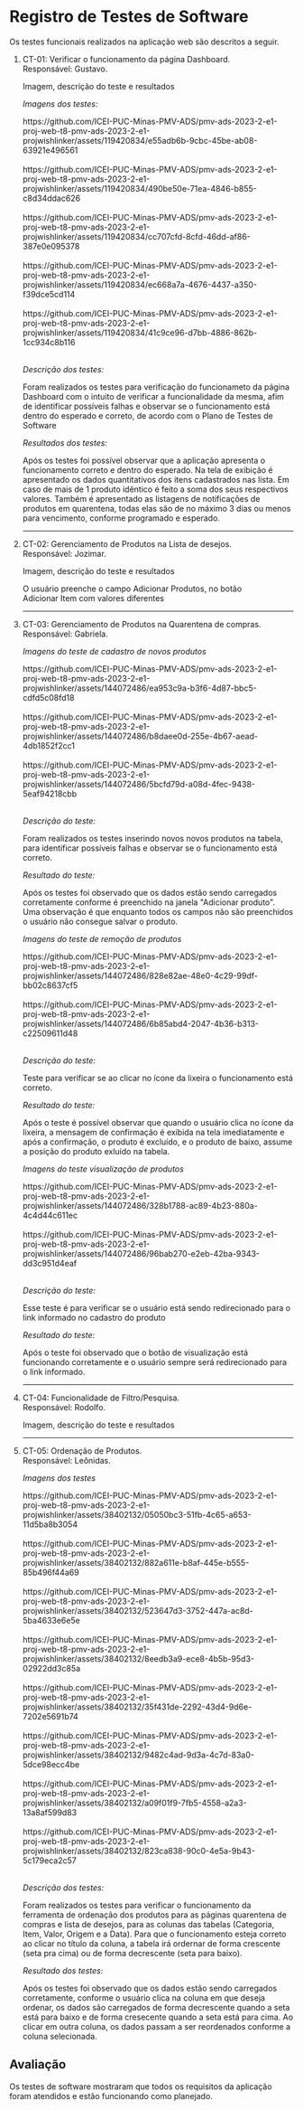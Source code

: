 # Registro de Testes de Software

Os testes funcionais realizados na aplicação web são descritos a seguir.

<ol>
  <li> CT-01: Verificar o funcionamento da página Dashboard.<br>
       Responsável: Gustavo.
       <p>Imagem, descrição do teste e resultados</p>
          <p><i>Imagens dos testes:</i></p>
              https://github.com/ICEI-PUC-Minas-PMV-ADS/pmv-ads-2023-2-e1-proj-web-t8-pmv-ads-2023-2-e1-projwishlinker/assets/119420834/e55adb6b-9cbc-45be-ab08-63921e496561 <br><br> 
              https://github.com/ICEI-PUC-Minas-PMV-ADS/pmv-ads-2023-2-e1-proj-web-t8-pmv-ads-2023-2-e1-projwishlinker/assets/119420834/490be50e-71ea-4846-b855-c8d34ddac626 <br><br> 
              https://github.com/ICEI-PUC-Minas-PMV-ADS/pmv-ads-2023-2-e1-proj-web-t8-pmv-ads-2023-2-e1-projwishlinker/assets/119420834/cc707cfd-8cfd-46dd-af86-387e0e095378 <br><br> 
              https://github.com/ICEI-PUC-Minas-PMV-ADS/pmv-ads-2023-2-e1-proj-web-t8-pmv-ads-2023-2-e1-projwishlinker/assets/119420834/ec668a7a-4676-4437-a350-f39dce5cd114 <br><br> 
              https://github.com/ICEI-PUC-Minas-PMV-ADS/pmv-ads-2023-2-e1-proj-web-t8-pmv-ads-2023-2-e1-projwishlinker/assets/119420834/41c9ce96-d7bb-4886-862b-1cc934c8b116 <br><br> 
          <p><i>Descrição dos testes:</i></p>
              <p>Foram realizados os testes para verificação do funcionameto da página Dashboard com o intuito de verificar a funcionalidade da mesma, afim de identificar possíveis falhas e observar se o                                    funcionamento está dentro do esperado e correto, de acordo com o Plano de Testes de Software</p>
          <p><i>Resultados dos testes:</i></p>
              <p>Após os testes foi possível observar que a aplicação apresenta o funcionamento correto e dentro do esperado. Na tela de exibição é apresentado os dados quantitativos dos itens cadastrados nas lista. Em                     caso de mais de 1 produto idêntico é feito a soma dos seus respectivos valores. Também é apresentado as listagens de notificações de produtos em quarentena, todas elas são de no máximo 3                                    dias ou menos para vencimento, conforme programado e esperado.</p>
  <hr>
  <li> CT-02: Gerenciamento de Produtos na Lista de desejos.<br>
       Responsável: Jozimar.
       <p>Imagem, descrição do teste e resultados</p>
       <p>O usuário preenche o campo Adicionar Produtos, no botão <br> 
       Adicionar Item com valores diferentes</p>
  </li>
  <hr>
  <li> CT-03: Gerenciamento de Produtos na Quarentena de compras.<br>
       Responsável: Gabriela.
       <p><i>Imagens do teste de cadastro de novos produtos</i></p>
          https://github.com/ICEI-PUC-Minas-PMV-ADS/pmv-ads-2023-2-e1-proj-web-t8-pmv-ads-2023-2-e1-projwishlinker/assets/144072486/ea953c9a-b3f6-4d87-bbc5-cdfd5c08fd18 <br><br> 
          https://github.com/ICEI-PUC-Minas-PMV-ADS/pmv-ads-2023-2-e1-proj-web-t8-pmv-ads-2023-2-e1-projwishlinker/assets/144072486/b8daee0d-255e-4b67-aead-4db1852f2cc1 <br><br> 
          https://github.com/ICEI-PUC-Minas-PMV-ADS/pmv-ads-2023-2-e1-proj-web-t8-pmv-ads-2023-2-e1-projwishlinker/assets/144072486/5bcfd79d-a08d-4fec-9438-5eaf94218cbb <br><br> 
       <p><i>Descrição do teste:</i></p>
          <p>Foram realizados os testes inserindo novos novos produtos na tabela, para identificar possíveis falhas e observar se o funcionamento está correto. </p>
        <p><i>Resultado do teste:</i></p>
          <p>Após os testes foi observado que os dados estão sendo carregados corretamente conforme é preenchido na janela "Adicionar produto". Uma observação é que enquanto todos os campos não são preenchidos o usuário não consegue salvar o produto.  </p>
      <p><i>Imagens do teste de remoção de produtos</i></p>
         https://github.com/ICEI-PUC-Minas-PMV-ADS/pmv-ads-2023-2-e1-proj-web-t8-pmv-ads-2023-2-e1-projwishlinker/assets/144072486/828e82ae-48e0-4c29-99df-bb02c8637cf5 <br><br> 
         https://github.com/ICEI-PUC-Minas-PMV-ADS/pmv-ads-2023-2-e1-proj-web-t8-pmv-ads-2023-2-e1-projwishlinker/assets/144072486/6b85abd4-2047-4b36-b313-c22509611d48 <br><br> 
       <p><i>Descrição do teste:</i></p>
          <p>Teste para verificar se ao clicar no ícone da lixeira o funcionamento está correto. </p>
        <p><i>Resultado do teste:</i></p>
          <p>Após o teste é possível observar que quando o usuário clica no ícone da lixeira, a mensagem de confirmação é exibida na tela imediatamente e após a confirmação, o produto é excluído, e o produto de baixo, assume a posição do produto exluído na tabela.  </p>
<p><i>Imagens do teste visualização de produtos</i></p>
      https://github.com/ICEI-PUC-Minas-PMV-ADS/pmv-ads-2023-2-e1-proj-web-t8-pmv-ads-2023-2-e1-projwishlinker/assets/144072486/328b1788-ac89-4b23-880a-4c4d44c611ec <br><br> 
      https://github.com/ICEI-PUC-Minas-PMV-ADS/pmv-ads-2023-2-e1-proj-web-t8-pmv-ads-2023-2-e1-projwishlinker/assets/144072486/96bab270-e2eb-42ba-9343-dd3c951d4eaf <br><br> 
       <p><i>Descrição do teste:</i></p>
          <p>Esse teste é para verificar se o usuário está sendo redirecionado para o link informado no cadastro do produto </p>
        <p><i>Resultado do teste:</i></p>
          <p>Após o teste foi observado que o botão de visualização está funcionando corretamente e o usuário sempre será redirecionado para o link informado.   </p>
    
      
  </li>
  <hr>
  <li> CT-04: Funcionalidade de Filtro/Pesquisa.<br>
       Responsável: Rodolfo.
       <p>Imagem, descrição do teste e resultados</p>
  </li>
  <hr>
  <li> CT-05: Ordenação de Produtos.<br>
       Responsável: Leônidas.
       <p><i>Imagens dos testes</i></p>
          https://github.com/ICEI-PUC-Minas-PMV-ADS/pmv-ads-2023-2-e1-proj-web-t8-pmv-ads-2023-2-e1-projwishlinker/assets/38402132/05050bc3-51fb-4c65-a653-11d5ba8b3054 <br><br> 
          https://github.com/ICEI-PUC-Minas-PMV-ADS/pmv-ads-2023-2-e1-proj-web-t8-pmv-ads-2023-2-e1-projwishlinker/assets/38402132/882a611e-b8af-445e-b555-85b496f44a69 <br><br> 
          https://github.com/ICEI-PUC-Minas-PMV-ADS/pmv-ads-2023-2-e1-proj-web-t8-pmv-ads-2023-2-e1-projwishlinker/assets/38402132/523647d3-3752-447a-ac8d-5ba4633e6e5e <br><br> 
          https://github.com/ICEI-PUC-Minas-PMV-ADS/pmv-ads-2023-2-e1-proj-web-t8-pmv-ads-2023-2-e1-projwishlinker/assets/38402132/8eedb3a9-ece8-4b5b-95d3-02922dd3c85a <br><br>
          https://github.com/ICEI-PUC-Minas-PMV-ADS/pmv-ads-2023-2-e1-proj-web-t8-pmv-ads-2023-2-e1-projwishlinker/assets/38402132/35f431de-2292-43d4-9d6e-7202e5691b74 <br><br>
          https://github.com/ICEI-PUC-Minas-PMV-ADS/pmv-ads-2023-2-e1-proj-web-t8-pmv-ads-2023-2-e1-projwishlinker/assets/38402132/9482c4ad-9d3a-4c7d-83a0-5dce98ecc4be <br><br>
          https://github.com/ICEI-PUC-Minas-PMV-ADS/pmv-ads-2023-2-e1-proj-web-t8-pmv-ads-2023-2-e1-projwishlinker/assets/38402132/a09f01f9-7fb5-4558-a2a3-13a8af599d83 <br><br>
          https://github.com/ICEI-PUC-Minas-PMV-ADS/pmv-ads-2023-2-e1-proj-web-t8-pmv-ads-2023-2-e1-projwishlinker/assets/38402132/823ca838-90c0-4e5a-9b43-5c179eca2c57 <br><br>
       <p><i>Descrição dos testes:</i></p>
          <p>Foram realizados os testes para verificar o funcionamento da ferramenta de ordenação dos produtos para as páginas quarentena de compras e lista de desejos, para as colunas das tabelas (Categoria, Item, Valor, Origem e a Data). Para que o funcionamento esteja correto ao clicar no título da coluna, a tabela irá ordernar de forma crescente (seta pra cima) ou de forma decrescente (seta para baixo). </p>
        <p><i>Resultado dos testes:</i></p>
          <p>Após os testes foi observado que os dados estão sendo carregados corretamente, conforme o usuário clica na coluna em que deseja ordenar, os dados são carregados de forma decrescente quando a seta está para baixo e de forma cresecente quando a seta está para cima. Ao clicar em outra coluna, os dados passam a ser reordenados conforme a coluna selecionada.  </p>
  </li>
</ol>


## Avaliação

Os testes de software mostraram que todos os requisitos da aplicação foram atendidos e estão funcionando como planejado.

